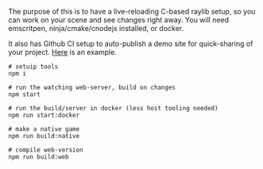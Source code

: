 The purpose of this is to have a live-reloading C-based raylib setup, so you can work on your scene and see changes right away. You will need emscritpen, ninja/cmake/cnodejs installed, or docker.

It also has Github CI setup to auto-publish a demo site for quick-sharing of your project. [Here](https://konsumer.js.org/raylib-live) is an example.

```
# setuip tools
npm i

# run the watching web-server, build on changes
npm start

# run the build/server in docker (less host tooling needed)
npm run start:docker

# make a native game
npm run build:native

# compile web-version
npm run build:web
```